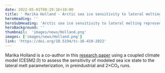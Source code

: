 ```yaml
---
date: 2022-05-01T08:29:16+10:00
title: ' Marika Holland - Arctic sea ice sensitivity to lateral melting representation'
heroHeading: ''
heroSubHeading: 'Arctic sea ice sensitivity to lateral melting representation in a coupled climate model '
heroBackground: ''
thumbnail:  'images/news/Holland.png'
images: ['images/news/Holland.png']
link: 'https://doi.org/10.5194/tc-16-419-2022' 
---
```


Marika Holland is a co-author in this [research paper](https://doi.org/10.5194/tc-16-419-2022) using a coupled climate model (CESM2.0) to assess the sensitivity of modeled sea ice state to the lateral melt parameterization, in preindustrial and 2×CO₂ runs. 